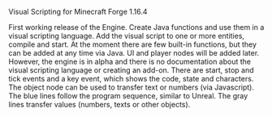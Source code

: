 Visual Scripting for Minecraft Forge 1.16.4

First working release of the Engine.
Create Java functions and use them in a visual scripting language.
Add the visual script to one or more entities, compile and start. At the moment there are few built-in functions, but they can be added at any time via Java. UI and player nodes will be added later. However, the engine is in alpha and there is no documentation about the visual scripting language or creating an add-on. There are start, stop and tick events and a key event, which shows the code, state and characters. The object node can be used to transfer text or numbers (via Javascript). The blue lines follow the program sequence, similar to Unreal. The gray lines transfer values (numbers, texts or other objects).
